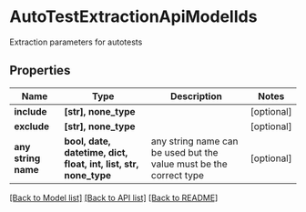 # AutoTestExtractionApiModelIds

Extraction parameters for autotests

## Properties
Name | Type | Description | Notes
------------ | ------------- | ------------- | -------------
**include** | **[str], none_type** |  | [optional] 
**exclude** | **[str], none_type** |  | [optional] 
**any string name** | **bool, date, datetime, dict, float, int, list, str, none_type** | any string name can be used but the value must be the correct type | [optional]

[[Back to Model list]](../README.md#documentation-for-models) [[Back to API list]](../README.md#documentation-for-api-endpoints) [[Back to README]](../README.md)


